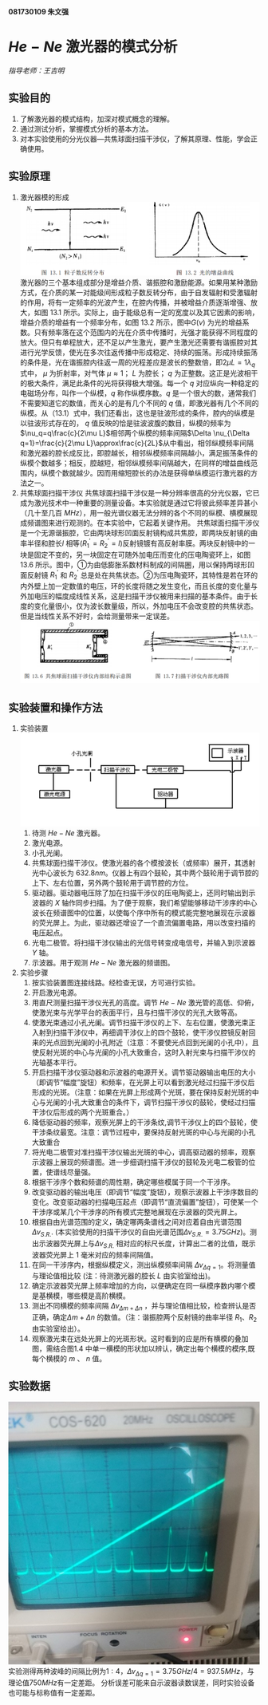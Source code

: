 **081730109 朱文强**

# $He-Ne$ 激光器的模式分析
*指导老师：王吉明*
## 实验目的

1. 了解激光器的模式结构，加深对模式概念的理解。
2. 通过测试分析，掌握模式分析的基本方法。
3. 对本实验使用的分光仪器—共焦球面扫描干涉仪，了解其原理、性能，学会正确使用。

## 实验原理

1. 激光器模的形成
   ![](1.png)
   激光器的三个基本组成部分是增益介质、谐振腔和激励能源。如果用某种激励方式，在介质的某一对能级间形成粒子数反转分布，由于自发辐射和受激辐射的作用，将有一定频率的光波产生，在腔内传播，并被增益介质逐渐增强、放大，如图 13.1 所示。实际上，由于能级总有一定的宽度以及其它因素的影响，增益介质的增益有一个频率分布，如图 13.2 所示，图中$G(\nu)$ 为光的增益系数。只有频率落在这个范围内的光在介质中传播时，光强才能获得不同程度的放大。但只有单程放大，还不足以产生激光，要产生激光还需要有谐振腔对其进行光学反馈，使光在多次往返传播中形成稳定、持续的振荡。形成持续振荡的条件是，光在谐振腔内往返一周的光程差应是波长的整数倍，即$2\mu L=1\lambda_q$
   式中， $\mu$ 为折射率，对气体 $\mu ≈1$； $L$ 为腔长； $q$ 为正整数。这正是光波相干的极大条件，满足此条件的光将获得极大增强。每一个 $q$ 对应纵向一种稳定的电磁场分布，叫作一个纵模，$q$ 称作纵模序数。$q$ 是一个很大的数，通常我们不需要知道它的数值，而关心的是有几个不同的 $q$ 值，即激光器有几个不同的纵模。从（13.1）式中，我们还看出，这也是驻波形成的条件，腔内的纵模是以驻波形式存在的， $q$ 值反映的恰是驻波波腹的数目，纵模的频率为$\nu_q=q\frac{c}{2\mu L}$相邻两个纵模的频率间隔$\Delta \nu_{\Delta q=1}=\frac{c}{2\mu L}\approx\frac{c}{2L}$从中看出，相邻纵模频率间隔和激光器的腔长成反比，即腔越长，相邻纵模频率间隔越小，满足振荡条件的纵模个数越多；相反，腔越短，相邻纵模频率间隔越大，在同样的增益曲线范围内，纵模个数就越少。因而用缩短腔长的办法是获得单纵模运行激光器的方法之一。
2. 共焦球面扫描干涉仪
   共焦球面扫描干涉仪是一种分辨率很高的分光仪器，它已成为激光技术中一种重要的测量设备。本实验就是通过它将彼此频率差异甚小（几十至几百 $MHz$），用一般光谱仪器无法分辨的各个不同的纵模、横模展现成频谱图来进行观测的。在本实验中，它起着关键作用。
   共焦球面扫描干涉仪是一个无源谐振腔，它由两块球形凹面反射镜构成共焦腔，即两块反射镜的曲率半径和腔长$l$ 相等$(R_1^{'}=R_2^{'}=l)$反射镜镀有高反射率膜。两块反射镜中的一块是固定不变的，另一块固定在可随外加电压而变化的压电陶瓷环上，如图 13.6 所示。图中，$①$为由低膨胀系数材料制成的间隔圈，用以保持两球形凹面反射镜 $R_1^{'}$ 和 $R_2^{'}$ 总是处在共焦状态。$②$为压电陶瓷环，其特性是若在环的内外壁上加一定数值的电压，环的长度将随之发生变化，而且长度的变化量与外加电压的幅度成线性关系，这是扫描干涉仪被用来扫描的基本条件。由于长度的变化量很小，仅为波长数量级，所以，外加电压不会改变腔的共焦状态。但是当线性关系不好时，会给测量带来一定误差。
   ![](2.png)
## 实验装置和操作方法
1. 实验装置
   ![](3.png)
   1. 待测 $He-Ne$ 激光器。
   2. 激光电源。
   3. 小孔光阑。
   4. 共焦球面扫描干涉仪。使激光器的各个模按波长（或频率）展开，其透射光中心波长为 $632.8nm$。仪器上有四个鼓轮，其中两个鼓轮用于调节腔的上下、左右位置，另外两个鼓轮用于调节腔的方位。
   5. 驱动器。驱动器电压除了加在扫描干涉仪的压电陶瓷上，还同时输出到示波器的 $X$ 轴作同步扫描。为了便于观察，我们希望能够移动干涉序的中心波长在频谱图中的位置，以使每个序中所有的模式能完整地展现在示波器的荧光屏上。为此，驱动器还增设了一个直流偏置电路，用以改变扫描的电压起点。
   6. 光电二极管。将扫描干涉仪输出的光信号转变成电信号，并输入到示波器 $Y$ 轴。
   7. 示波器。用于观测 $He-Ne$ 激光器的频谱图。
2. 实验步骤
   1. 按实验装置图连接线路。经检查无误，方可进行实验。
   2. 开启激光电源。
   3. 用直尺测量扫描干涉仪光孔的高度。调节 $He-Ne$ 激光管的高低、仰俯，使激光束与光学平台的表面平行，且与扫描干涉仪的光孔大致等高。
   4. 使激光束通过小孔光阑。调节扫描干涉仪的上下、左右位置，使激光束正入射到扫描干涉仪中，再细调干涉仪上的四个鼓轮，使干涉仪腔镜反射回来的光点回到光阑的小孔附近（注意：不要使光点回到光阑的小孔中），且使反射光斑的中心与光阑的小孔大致重合，这时入射光束与扫描干涉仪的光轴基本平行。
   5. 开启扫描干涉仪驱动器和示波器的电源开关。调节驱动器输出电压的大小（即调节“幅度”旋钮）和频率，在光屏上可以看到激光经过扫描干涉仪后形成的光斑。（注意：如果在光屏上形成两个光斑，要在保持反射光斑的中心与光阑的小孔大致重合的条件下，调节扫描干涉仪的鼓轮，使经过扫描干涉仪后形成的两个光斑重合。）
   6. 降低驱动器的频率，观察光屏上的干涉条纹,调节干涉仪上的四个鼓轮，使干涉条纹最宽。注意：调节过程中，要保持反射光斑的中心与光阑的小孔大致重合
   7. 将光电二极管对准扫描干涉仪输出光斑的中心，调高驱动器的频率，观察示波器上展现的频谱图。进一步细调扫描干涉仪的鼓轮及光电二极管的位置，使谱线尽量强。
   8. 根据干涉序个数和频谱的周性期，确定哪些模属于同一个干涉序。
   9. 改变驱动器的输出电压（即调节“幅度”旋钮），观察示波器上干涉序数目的变化。改变驱动器的扫描电压起点（即调节“直流偏置”旋钮），可使某一个干涉序或某几个干涉序的所有模式完整地展现在示波器的荧光屏上。
   10. 根据自由光谱范围的定义，确定哪两条谱线之间对应着自由光谱范围 $\Delta\nu_{S.R.}$. (本实验使用的扫描干涉仪的自由光谱范围$\Delta\nu_{S.R.} = 3.75GHz$)。测出示波器荧光屏上与$\Delta\nu_{S.R.}$ 相对应的标尺长度，计算出二者的比值，既示波器荧光屏上 1 毫米对应的频率间隔值。
   11. 在同一干涉序内，根据纵模定义，测出纵模频率间隔 $\Delta\nu_{\Delta q=1}$。将测量值与理论值相比较 (注：待测激光器的腔长 $L$ 由实验室给出)。
   12. 确定示波器荧光屏上频率增加的方向，以便确定在同一纵模序数内哪个模是基横模，哪些模是高阶横模。
   13. 测出不同横模的频率间隔 $\Delta\nu_{\Delta m+\Delta n}$ ，并与理论值相比较，检查辨认是否正确，确定$\Delta m+\Delta n$ 的数值。（注：谐振腔两个反射镜的曲率半径 $R_1、 R_2$ 由实验室给出）。
   14. 观察激光束在远处光屏上的光斑形状。这时看到的应是所有横模的叠加图，需结合图1.4 中单一横模的形状加以辨认，确定出每个横模的模序,既每个横模的 $m$ 、 $n$ 值。
## 实验数据
   ![](1.jpg)
   实验测得两种波峰的间隔比例为$1:4$，$\Delta \nu_{\Delta q = 1}=3.75GHz/4 = 937.5MHz$，与理论值$750MHz$有一定差距。
   分析误差可能来自示波器读数误差，同时实验设备也可能与标称值有一定差距。

